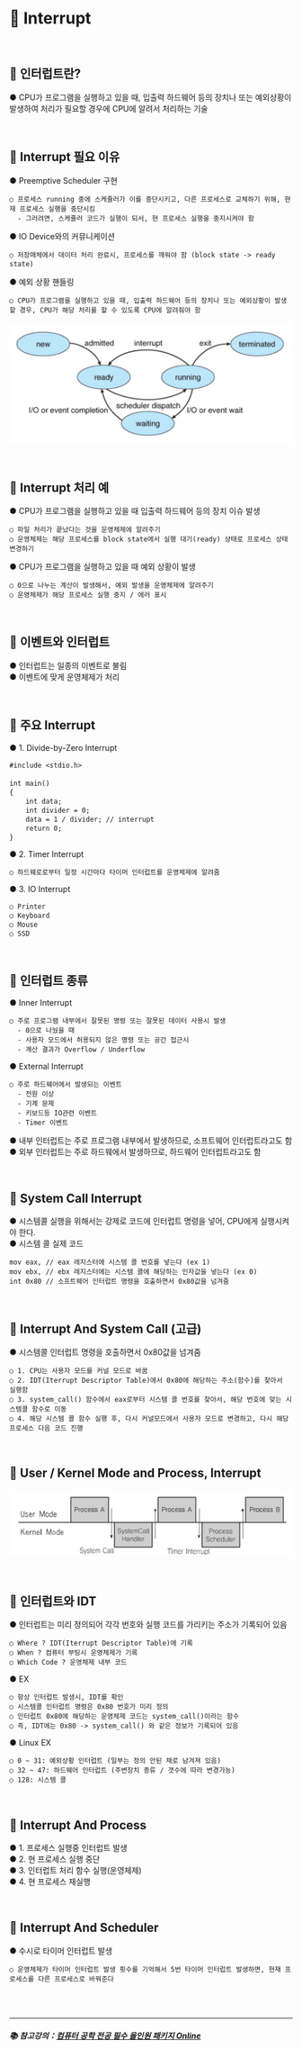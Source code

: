 # 🔑 Interrupt

<br>

## 📌 인터럽트란?

● CPU가 프로그램을 실행하고 있을 때, 입출력 하드웨어 등의 장치나 또는 예외상황이 발생하여 처리가 필요할 경우에 CPU에 알려서 처리하는 기술

<br>

## 📌 Interrupt 필요 이유

● Preemptive Scheduler 구현
```
○ 프로세스 running 중에 스케쥴러가 이를 중단시키고, 다른 프로세스로 교체하기 위해, 현재 프로세스 실행을 중단시킴
  - 그러려면, 스케쥴러 코드가 실행이 되서, 현 프로세스 실행을 중지시켜야 함
```

● IO Device와의 커뮤니케이션
```
○ 저장매체에서 데이터 처리 완료시, 프로세스를 깨워야 함 (block state -> ready state)
```

● 예외 상황 핸들링
```
○ CPU가 프로그램을 실행하고 있을 때, 입출력 하드웨어 등의 장치나 또는 예외상황이 발생할 경우, CPU가 해당 처리를 할 수 있도록 CPU에 알려줘야 함
```

![Scheduling](./image/scheduling.png)

<br>

## 📌 Interrupt 처리 예

● CPU가 프로그램을 실행하고 있을 때 입출력 하드웨어 등의 장치 이슈 발생
```
○ 파일 처리가 끝났다는 것을 운영체제에 알려주기
○ 운영체제는 해당 프로세스를 block state에서 실행 대기(ready) 상태로 프로세스 상태 변경하기
```
● CPU가 프로그램을 실행하고 있을 때 예외 상황이 발생
```
○ 0으로 나누는 계산이 발생해서, 예외 발생을 운영체제에 알려주기
○ 운영체제가 해당 프로세스 실행 중지 / 에러 표시
```

<br>

## 📌 이벤트와 인터럽트

● 인터럽트는 일종의 이벤트로 불림<br>
● 이벤트에 맞게 운영체제가 처리<br>

<br>

## 📌 주요 Interrupt

● 1. Divide-by-Zero Interrupt
```
#include <stdio.h>

int main()
{
    int data;
    int divider = 0;
    data = 1 / divider; // interrupt
    return 0;
}
```

● 2. Timer Interrupt
```
○ 하드웨로로부터 일정 시간마다 타이머 인터럽트를 운영체제에 알려줌
```

● 3. IO Interrupt
```
○ Printer
○ Keyboard
○ Mouse
○ SSD
```

<br>

## 📌 인터럽트 종류

● Inner Interrupt
```
○ 주로 프로그램 내부에서 잘못된 명령 또는 잘못된 데이터 사용시 발생
  - 0으로 나눴을 때
  - 사용자 모드에서 허용되지 않은 명령 또는 공간 접근시
  - 계산 결과가 Overflow / Underflow
```
● External Interrupt
```
○ 주로 하드웨어에서 발생되는 이벤트
  - 전원 이상
  - 기계 문제
  - 키보드등 IO관련 이벤트
  - Timer 이벤트
```
● 내부 인터럽트는 주로 프로그램 내부에서 발생하므로, 소프트웨어 인터럽트라고도 함<br>
● 외부 인터럽트는 주로 하드웨에서 발생하므로, 하드웨어 인터럽트라고도 함<br>

<br>

## 📌 System Call Interrupt

● 시스템콜 실행을 위해서는 강제로 코드에 인터럽트 명령을 넣어, CPU에게 실행시켜야 한다.<br>
● 시스템 콜 실제 코드
```
mov eax, // eax 레지스터에 시스템 콜 번호를 넣는다 (ex 1)
mov ebx, // ebx 레지스터에는 시스템 콜에 해당하는 인자값을 넣는다 (ex 0)
int 0x80 // 소프트웨어 인터럽트 명령을 호출하면서 0x80값을 넘겨줌
```

<br>

## 📌 Interrupt And System Call (고급)

● 시스템콜 인터럽트 명령을 호출하면서 0x80값을 넘겨줌
```
○ 1. CPU는 사용자 모드를 커널 모드로 바꿈
○ 2. IDT(Iterrupt Descriptor Table)에서 0x80에 해당하는 주소(함수)를 찾아서 실행함
○ 3. system_call() 함수에서 eax로부터 시스템 콜 번호를 찾아서, 해당 번호에 맞는 시스템콜 함수로 이동
○ 4. 해당 시스템 콜 함수 실행 후, 다시 커널모드에서 사용자 모드로 변경하고, 다시 해당 프로세스 다음 코드 진행
```

<br>

## 📌 User / Kernel Mode and Process, Interrupt

![ProcessInterrupt](./image/process_interrupt.png)

<br>

## 📌 인터럽트와 IDT

● 인터럽트는 미리 정의되어 각각 번호와 실행 코드를 가리키는 주소가 기록되어 있음
```
○ Where ? IDT(Iterrupt Descriptor Table)에 기록
○ When ? 컴퓨터 부팅시 운영체제가 기록
○ Which Code ? 운영체제 내부 코드
```
● EX
```
○ 항상 인터럽트 발생시, IDT를 확인
○ 시스템콜 인터럽트 명령은 0x80 번호가 미리 정의
○ 인터럽트 0x80에 해당하는 운영체제 코드는 system_call()이라는 함수
○ 즉, IDT에는 0x80 -> system_call() 와 같은 정보가 기록되어 있음
```
● Linux EX
```
○ 0 ~ 31: 예외상황 인터럽트 (일부는 정의 안된 채로 남겨져 있음)
○ 32 ~ 47: 하드웨어 인터럽트 (주변장치 종류 / 갯수에 따라 변경가능)
○ 128: 시스템 콜
```

<br>

## 📌 Interrupt And Process

● 1. 프로세스 실행중 인터럽트 발생<br>
● 2. 현 프로세스 실행 중단<br>
● 3. 인터럽트 처리 함수 실행(운영체제)<br>
● 4. 현 프로세스 재실행<br>

<br>

## 📌 Interrupt And Scheduler

● 수시로 타이머 인터럽트 발생
```
○ 운영체제가 타이머 인터럽트 발생 횟수를 기억해서 5번 타이머 인터럽트 발생하면, 현재 프로세스를 다른 프로세스로 바꿔준다
```

<br>
<br>

---

##### 📚 참고강의：[컴퓨터 공학 전공 필수 올인원 패키지 Online](https://fastcampus.co.kr/dev_online_cs)